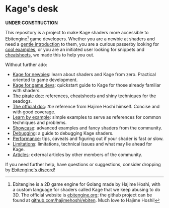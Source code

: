 # Kage's desk

**UNDER CONSTRUCTION**

This repository is a project to make Kage shaders more accessible to Ebitengine[^1] game developers. Whether you are a newbie at shaders and need a [gentle introduction](https://github.com/tinne26/kage-desk/blob/main/tutorials/intro/00_introduction.md) to them, you are a curious passerby looking for [cool examples](), or you are an initiated user looking for snippets and [cheatsheets](), we made this to help you out.

Without further ado:
- [Kage for newbies](https://github.com/tinne26/kage-desk/blob/main/tutorials/intro/00_introduction.md): learn about shaders and Kage from zero. Practical oriented to game development.
- [Kage for game devs](https://github.com/tinne26/kage-desk/blob/main/tutorials/kage_for_devs.md): quickstart guide to Kage for those already familiar with shaders.
- [The pirate doc](): references, cheatsheets and shiny techniques for the seadogs.
- [The official doc](https://ebitengine.org/en/documents/shader.html): *the* reference from Hajime Hoshi himself. Concise and with good coverage.
- [Learn by example](): simple examples to serve as references for common techniques and problems.
- [Showcase](): advanced examples and fancy shaders from the community.
- [Debugging](): a guide to debugging Kage shaders.
- [Performance](): tips, caveats and figuring out if your shader is fast or slow.
- [Limitations](): limitations, technical issues and what may lie ahead for Kage.
- [Articles](): external articles by other members of the community.

If you need further help, have questions or suggestions, consider dropping by [Ebitengine's discord](https://discord.gg/3tVdM5H8cC)!

[^1]: Ebitengine is a 2D game engine for Golang made by Hajime Hoshi, with a custom language for shaders called Kage that we keep abusing to do 3D. The official website is [ebitengine.org](https://ebitengine.org); the github project can be found at [github.com/hajimehoshi/ebiten](https://github.com/hajimehoshi/ebiten). Much love to Hajime Hoshi!
